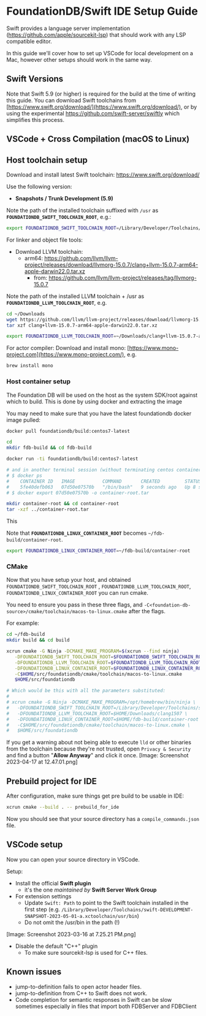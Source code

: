 # FoundationDB/Swift IDE Setup Guide

Swift provides a language server implementation (https://github.com/apple/sourcekit-lsp) that should work with any LSP compatible editor.

In this guide we'll cover how to set up VSCode for local development on a Mac, however other setups should
work in the same way.

## Swift Versions

Note that Swift 5.9 (or higher) is required for the build at the time of writing this guide.
You can download Swift toolchains from [https://www.swift.org/download/](https://www.swift.org/download/), 
or by using the experimental https://github.com/swift-server/swiftly which simplifies this process.

## VSCode + Cross Compilation (macOS to Linux)

## Host toolchain setup

Download and install latest Swift toolchain: https://www.swift.org/download/

Use the following version:

* **Snapshots / Trunk Development (5.9)**

Note the path of the installed toolchain suffixed with `/usr` as **`FOUNDATIONDB_SWIFT_TOOLCHAIN_ROOT`**, e.g.:

```bash
export FOUNDATIONDB_SWIFT_TOOLCHAIN_ROOT=/Library/Developer/Toolchains/swift-5.9-DEVELOPMENT-SNAPSHOT-2023-05-01-a.xctoolchain/usr
```


For linker and object file tools:

* Download LLVM toolchain:
  * arm64: https://github.com/llvm/llvm-project/releases/download/llvmorg-15.0.7/clang+llvm-15.0.7-arm64-apple-darwin22.0.tar.xz
    * from: https://github.com/llvm/llvm-project/releases/tag/llvmorg-15.0.7

Note the path of the installed LLVM toolchain + /usr as **`FOUNDATIONDB_LLVM_TOOLCHAIN_ROOT`**, e.g.

```bash
cd ~/Downloads
wget https://github.com/llvm/llvm-project/releases/download/llvmorg-15.0.7/clang+llvm-15.0.7-arm64-apple-darwin22.0.tar.xz
tar xzf clang+llvm-15.0.7-arm64-apple-darwin22.0.tar.xz

export FOUNDATIONDB_LLVM_TOOLCHAIN_ROOT=~/Downloads/clang+llvm-15.0.7-arm64-apple-darwin22.0
```


For actor compiler: Download and install mono:  [https://www.mono-project.com](https://www.mono-project.com/), e.g.

```bash
brew install mono
```

### Host container setup

The Foundation DB will be used on the host as the system SDK/root against which to build.
This is done by using docker and extracting the image

You may need to make sure that you have the latest foundationdb docker image pulled:

```bash
docker pull foundationdb/build:centos7-latest
```

```bash
cd
mkdir fdb-build && cd fdb-build

docker run -ti foundationdb/build:centos7-latest

# and in another terminal session (without terminating centos container):
# $ docker ps
#    CONTAINER ID   IMAGE          COMMAND       CREATED         STATUS         PORTS     NAMES
#    5fe40defb063   07d50e07570b   "/bin/bash"   9 seconds ago   Up 8 seconds             vigilant_gauss
# $ docker export 07d50e07570b -o container-root.tar

mkdir container-root && cd container-root
tar -xzf ../container-root.tar
```

This 

Note that **`FOUNDATIONDB_LINUX_CONTAINER_ROOT`** becomes `~/fdb-build/container-root`.

```bash
export FOUNDATIONDB_LINUX_CONTAINER_ROOT=~/fdb-build/container-root
```

### CMake

Now that you have setup your host, and obtained `FOUNDATIONDB_SWIFT_TOOLCHAIN_ROOT` , `FOUNDATIONDB_LLVM_TOOLCHAIN_ROOT`, `FOUNDATIONDB_LINUX_CONTAINER_ROOT` you can run cmake.

You need to ensure you pass in these three flags, and `-C<foundation-db-source>/cmake/toolchain/macos-to-linux.cmake` after the flags.

For example:

```bash
cd ~/fdb-build
mkdir build && cd build

xcrun cmake -G Ninja -DCMAKE_MAKE_PROGRAM=$(xcrun --find ninja)             \
   -DFOUNDATIONDB_SWIFT_TOOLCHAIN_ROOT=$FOUNDATIONDB_SWIFT_TOOLCHAIN_ROOT  \
   -DFOUNDATIONDB_LLVM_TOOLCHAIN_ROOT=$FOUNDATIONDB_LLVM_TOOLCHAIN_ROOT    \
   -DFOUNDATIONDB_LINUX_CONTAINER_ROOT=$FOUNDATIONDB_LINUX_CONTAINER_ROOT  \
   -C$HOME/src/foundationdb/cmake/toolchain/macos-to-linux.cmake           \
   $HOME/src/foundationdb 

# Which would be this with all the parameters substituted:
#
# xcrun cmake -G Ninja -DCMAKE_MAKE_PROGRAM=/opt/homebrew/bin/ninja \
#   -DFOUNDATIONDB_SWIFT_TOOLCHAIN_ROOT=/Library/Developer/Toolchains/swift-5.9-DEVELOPMENT-SNAPSHOT-2023-05-01-a.xctoolchain/usr \
#   -DFOUNDATIONDB_LLVM_TOOLCHAIN_ROOT=$HOME/Downloads/clang1507 \
#   -DFOUNDATIONDB_LINUX_CONTAINER_ROOT=$HOME/fdb-build/container-root \
#   -C$HOME/src/foundationdb/cmake/toolchain/macos-to-linux.cmake \
#   $HOME/src/foundationdb 
```


If you get a warning about not being able to execute `lld` or other binaries from the toolchain because they're not trusted, open `Privacy & Security` and find a button "**Allow Anyway**" and click it once.
[Image: Screenshot 2023-04-17 at 12.47.01.png]

## Prebuild project for IDE

After configuration, make sure things get pre build to be usable in IDE:

```bash
xcrun cmake --build . -- prebuild_for_ide
```

Now you should see that your source directory has a `compile_commands.json` file.

## VSCode setup

Now you can open your source directory in VSCode.

Setup:

* Install the official **Swift plugin**
    * it's the one *maintained by* **Swift Server Work Group**
* For extension settings
    * Update `Swift: Path` to point to the Swift toolchain installed in the first step (e.g. `/Library/Developer/Toolchains/swift-DEVELOPMENT-SNAPSHOT-2023-05-01-a.xctoolchain/usr/bin`)
    * Do not omit the /usr/bin in the path (!)

[Image: Screenshot 2023-03-16 at 7.25.21 PM.png]
* Disable the default "C++" plugin
    * To make sure sourcekit-lsp is used for C++ files.

## Known issues

* jump-to-definition fails to open actor header files.
* jump-to-definition from C++ to Swift does not work.
* Code completion for semantic responses in Swift can be slow sometimes especially in files that import both FDBServer and FDBClient

